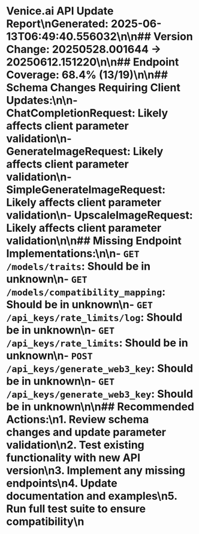 # Venice.ai API Update Report\nGenerated: 2025-06-13T06:49:40.556032\n\n## Version Change: 20250528.001644 → 20250612.151220\n\n## Endpoint Coverage: 68.4% (13/19)\n\n## Schema Changes Requiring Client Updates:\n\n- **ChatCompletionRequest**: Likely affects client parameter validation\n- **GenerateImageRequest**: Likely affects client parameter validation\n- **SimpleGenerateImageRequest**: Likely affects client parameter validation\n- **UpscaleImageRequest**: Likely affects client parameter validation\n\n## Missing Endpoint Implementations:\n\n- `GET /models/traits`: Should be in unknown\n- `GET /models/compatibility_mapping`: Should be in unknown\n- `GET /api_keys/rate_limits/log`: Should be in unknown\n- `GET /api_keys/rate_limits`: Should be in unknown\n- `POST /api_keys/generate_web3_key`: Should be in unknown\n- `GET /api_keys/generate_web3_key`: Should be in unknown\n\n## Recommended Actions:\n1. Review schema changes and update parameter validation\n2. Test existing functionality with new API version\n3. Implement any missing endpoints\n4. Update documentation and examples\n5. Run full test suite to ensure compatibility\n